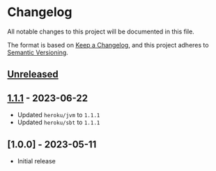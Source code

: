 # Changelog

All notable changes to this project will be documented in this file.

The format is based on [Keep a Changelog](https://keepachangelog.com/en/1.0.0/),
and this project adheres to [Semantic Versioning](https://semver.org/spec/v2.0.0.html).

## [Unreleased]

## [1.1.1] - 2023-06-22

- Updated `heroku/jvm` to `1.1.1`
- Updated `heroku/sbt` to `1.1.1`

## [1.0.0] - 2023-05-11

* Initial release

[unreleased]: https://github.com/heroku/buildpacks-jvm/compare/v1.1.1...HEAD
[1.1.1]: https://github.com/heroku/buildpacks-jvm/releases/tag/v1.1.1